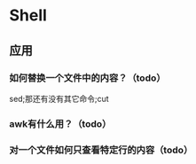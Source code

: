 # Shell

## 应用

### 如何替换一个文件中的内容？（todo）

sed;那还有没有其它命令;cut

### awk有什么用？（todo）

### 对一个文件如何只查看特定行的内容（todo）



